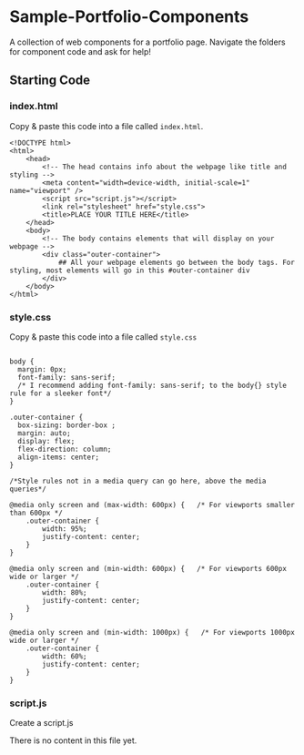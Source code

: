 # Sample-Portfolio-Components
A collection of web components for a portfolio page. Navigate the folders for component code and ask for help!

## Starting Code
### index.html
Copy & paste this code into a file called `index.html`.
```
<!DOCTYPE html>
<html>
    <head>
        <!-- The head contains info about the webpage like title and styling -->
        <meta content="width=device-width, initial-scale=1" name="viewport" />
        <script src="script.js"></script>
        <link rel="stylesheet" href="style.css">
        <title>PLACE YOUR TITLE HERE</title>
    </head>
    <body>
        <!-- The body contains elements that will display on your webpage -->
        <div class="outer-container">
            ## All your webpage elements go between the body tags. For styling, most elements will go in this #outer-container div
        </div>
    </body>
</html>
```
### style.css
Copy & paste this code into a file called `style.css`
```

body {
  margin: 0px;
  font-family: sans-serif;
  /* I recommend adding font-family: sans-serif; to the body{} style rule for a sleeker font*/
}

.outer-container {
  box-sizing: border-box ;
  margin: auto;
  display: flex;
  flex-direction: column;
  align-items: center;
} 

/*Style rules not in a media query can go here, above the media queries*/

@media only screen and (max-width: 600px) {   /* For viewports smaller than 600px */
    .outer-container {
        width: 95%;
        justify-content: center;
    }
}

@media only screen and (min-width: 600px) {   /* For viewports 600px wide or larger */
    .outer-container {
        width: 80%;
        justify-content: center;
    }
}

@media only screen and (min-width: 1000px) {   /* For viewports 1000px wide or larger */
    .outer-container {
        width: 60%;
        justify-content: center;
    }
}
```
### script.js
Create a script.js 

There is no content in this file yet.

